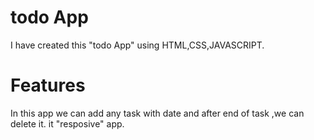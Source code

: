 # todo App
I have created this "todo App" using HTML,CSS,JAVASCRIPT.

# Features
In this app we can add any task with date and after end of task ,we can delete it.
it "resposive" app.